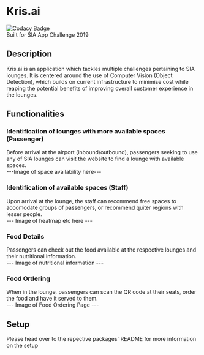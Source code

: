 # Kris.ai  
[![Codacy Badge](https://api.codacy.com/project/badge/Grade/a28ff5586b7f45cba4a1f83f02e2a3c0)](https://www.codacy.com?utm_source=github.com&amp;utm_medium=referral&amp;utm_content=JLIEW008/SIA_lounge_app&amp;utm_campaign=Badge_Grade)  
Built for SIA App Challenge 2019

## Description
Kris.ai is an application which tackles multiple challenges pertaining to SIA lounges. It is centered around the use of Computer Vision (Object Detection), which builds on current infrastructure to minimise cost while reaping the potential benefits of improving overall customer experience in the lounges.

## Functionalities

### Identification of lounges with more available spaces (Passenger)
Before arrival at the airport (inbound/outbound), passengers seeking to use any of SIA lounges can visit the website to find a lounge with available spaces.  
---Image of space availability here---

### Identification of available spaces (Staff)
Upon arrival at the lounge, the staff can recommend free spaces to accomodate groups of passengers, or recommend quiter regions with lesser people.  
--- Image of heatmap etc here ---

### Food Details
Passengers can check out the food available at the respective lounges and their nutritional information.  
--- Image of nutritional information ---

### Food Ordering
When in the lounge, passengers can scan the QR code at their seats, order the food and have it served to them.  
--- Image of Food Ordering Page ---

## Setup
Please head over to the repective packages' README for more information on the setup
